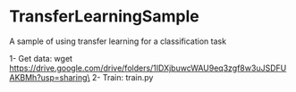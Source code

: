 # TransferLearningSample
A sample of using transfer learning for a classification task

1- Get data: wget https://drive.google.com/drive/folders/1IDXjbuwcWAU9eq3zgf8w3uJSDFUAKBMh?usp=sharing\
2- Train: train.py
